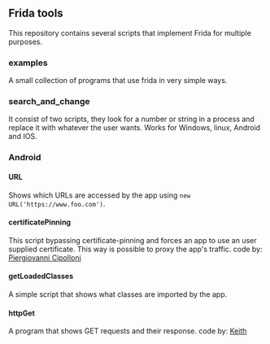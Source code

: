 ## Frida tools

This repository contains several scripts that implement Frida for multiple purposes.

### examples

A small collection of programs that use frida in very simple ways.

### search_and_change

It consist of two scripts, they look for a number or string in a process and replace it with whatever the user wants. Works for Windows, linux, Android and IOS.

### Android

#### URL

Shows which URLs are accessed by the app using `new URL('https://www.foo.com')`.

#### certificatePinning

This script bypassing certificate-pinning and forces an app to use an user supplied certificate. This way is possible to proxy the app's traffic.
code by: [Piergiovanni Cipolloni](https://techblog.mediaservice.net/2017/07/universal-android-ssl-pinning-bypass-with-frida/) 
 
#### getLoadedClasses

A simple script that shows what classes are imported by the app.

#### httpGet

A program that shows GET requests and their response.
code by: [Keith](https://stackoverflow.com/questions/46711786/android-hooking-https-traffic-using-frida)

